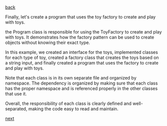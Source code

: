 [back](./page06.md)

Finally, let's create a program that uses the toy factory to create and play with toys.

the Program class is responsible for using the ToyFactory to create and play with toys. It demonstrates how the factory pattern can be used to create objects without knowing their exact type.


In this example, we created an interface for the toys, implemented classes for each type of toy, created a factory class that creates the toys based on a string input, and finally created a program that uses the factory to create and play with toys.

Note that each class is in its own separate file and organized by namespace. The dependency is organized by making sure that each class has the proper namespace and is referenced properly in the other classes that use it.

Overall, the responsibility of each class is clearly defined and well-separated, making the code easy to read and maintain.

[next](./page08.md)


